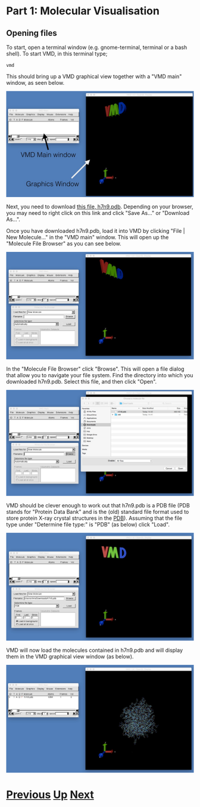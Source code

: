 # Part 1: Molecular Visualisation
## Opening files

To start, open a terminal window (e.g. gnome-terminal, terminal or a bash shell). To start VMD, in this terminal type;

```
vmd
```

This should bring up a VMD graphical view together with a "VMD main" window, as seen below.

![Image of VMD loaded](vmd_start.jpg)

Next, you need to download [this file, h7n9.pdb](https://raw.githubusercontent.com/chryswoods/python_for_bio/master/dynamics/visualisation/h7n9.pdb). Depending on your browser, you may need to right click on this link and click "Save As..." or "Download As...".

Once you have downloaded h7n9.pdb, load it into VMD by clicking "File | New Molecule..." in the "VMD main" window. This will open up the "Molecule File Browser" as you can see below.

![Image of VMD molecule browser](vmd_open.jpg)

In the "Molecule File Browser" click "Browse". This will open a file dialog that allow you to navigate your file system. Find the directory into which you downloaded h7n9.pdb. Select this file, and then click "Open".

![Image of choosing a file to open](vmd_pick_file.jpg)

VMD should be clever enough to work out that h7n9.pdb is a PDB file (PDB stands for "Protein Data Bank" and is the (old) standard file format used to store protein X-ray crystal structures in the [PDB](http://pdb.org/pdb/home/home.do)). Assuming that the file type under "Determine file type:" is "PDB" (as below) click "Load".

![Image of file already chosen to open](vmd_open_file.jpg)

VMD will now load the molecules contained in h7n9.pdb and will display them in the VMD graphical view window (as below).

![Image of file immediately after opening](vmd_loaded_molecule.jpg)

# [Previous](README.md) [Up](README.md) [Next](mouse.md)
